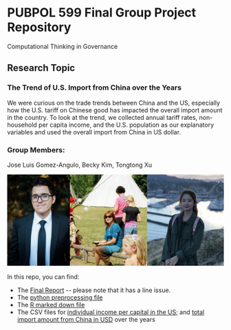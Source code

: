 # PUBPOL 599 Final Group Project Repository
Computational Thinking in Governance


## Research Topic
### The Trend of U.S. Import from China over the Years
We were curious on the trade trends between China and the US, especially how the U.S. tariff on Chinese good has impacted the overall import amount in the country. To look at the trend, we collected annual tariff rates, non-household per capita income, and the U.S. population as our explanatory variables and used the overall import from China in US dollar. 


### Group Members: 
Jose Luis Gomez-Angulo, Becky Kim, Tongtong Xu

<center>
<img src="https://github.com/brmkim/599GroupRepo/blob/master/Group%20members/599team.png", width="900"> 
 </center>

In this repo, you can find:
* The [Final Report](https://github.com/brmkim/599GroupRepo/blob/master/FinalReport.pdf) -- please note that it has a line issue.
* The [python preprocessing file](https://github.com/brmkim/599GroupRepo/blob/master/FINAL_PROJECT.ipynb)
* The [R marked down file](https://github.com/brmkim/599GroupRepo/blob/master/599Final.Rmd)
* The CSV files for [individual income per capital in the US](https://github.com/brmkim/599GroupRepo/blob/master/income_per_capita.csv); and
   [total import amount from China in USD](https://github.com/brmkim/599GroupRepo/blob/master/total_import_from_china_to_US.csv)
    over the years

